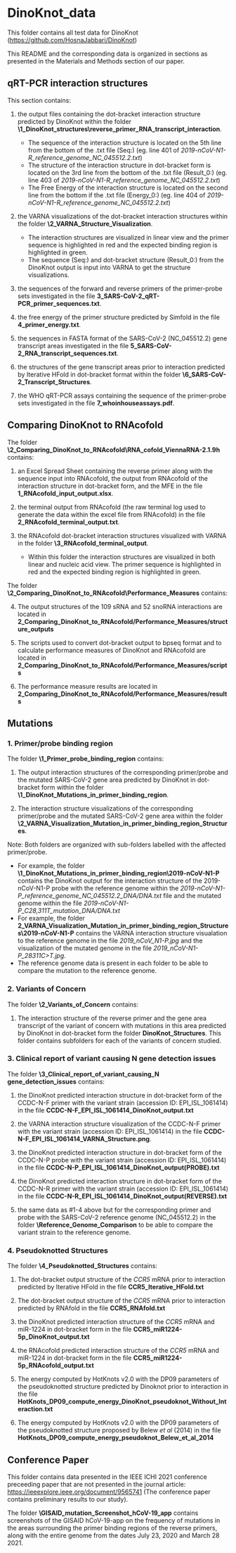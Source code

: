# DinoKnot_data
This folder contains all test data for DinoKnot (https://github.com/HosnaJabbari/DinoKnot)


This README and the corresponding data is organized in sections as presented in the Materials and Methods section of our paper.


## qRT-PCR interaction structures

This section contains:

1. the output files containing the dot-bracket interaction structure predicted by DinoKnot within the folder **\1_DinoKnot_structures\reverse_primer_RNA_transcript_interaction**.
    - The sequence of the interaction structure is located on the 5th line from the bottom of the .txt file (Seq:) (eg. line 401 of *2019-nCoV-N1-R_reference_genome_NC_045512.2.txt*) 
    - The structure of the interaction structure in dot-bracket form is located on the 3rd line from the bottom of the .txt file (Result_0:) (eg. line 403 of *2019-nCoV-N1-R_reference_genome_NC_045512.2.txt*)
    - The Free Energy of the interaction structure is located on the second line from the bottom if the .txt file (Energy_0:) (eg. line 404 of *2019-nCoV-N1-R_reference_genome_NC_045512.2.txt*)

2. the VARNA visualizations of the dot-bracket interaction structures within the folder **\2_VARNA_Structure_Visualization**.
    - The interaction structures are visualized in linear view and the primer sequence is highlighted in red and the expected binding region is highlighted in green.  
    - The sequence (Seq:) and dot-bracket structure (Result_0:) from the DinoKnot output is input into VARNA to get the structure visualizations. 

3. the sequences of the forward and reverse primers of the primer-probe sets investigated in the file **3_SARS-CoV-2_qRT-PCR_primer_sequences.txt**.

4. the free energy of the primer structure predicted by Simfold in the file **4_primer_energy.txt**.

5. the sequences in FASTA format of the SARS-CoV-2 (NC_045512.2) gene transcript areas investigated in the file **5_SARS-CoV-2_RNA_transcript_sequences.txt**.

6. the structures of the gene transcript areas prior to interaction predicted by Iterative HFold in dot-bracket format within the folder **\6_SARS-CoV-2_Transcript_Structures**.

7. the WHO qRT-PCR assays containing the sequence of the primer-probe sets investigated in the file **7_whoinhouseassays.pdf**.

## Comparing DinoKnot to RNAcofold

The folder **\2_Comparing_DinoKnot_to_RNAcofold\RNA_cofold_ViennaRNA-2.1.9h** contains:

1. an Excel Spread Sheet containing the reverse primer along with the sequence input into RNAcofold, the output from RNAcofold of the interaction structure in dot-bracket form, and the MFE in the file **1_RNAcofold_input_output.xlsx**. 

2. the terminal output from RNAcofold (the raw terminal log used to generate the data within the excel file from RNAcofold) in the file **2_RNAcofold_terminal_output.txt**.

3. the RNAcofold dot-bracket interaction structures visualized with VARNA in the folder **\3_RNAcofold_terminal_output**.
    - Within this folder the interaction structures are visualized in both linear and nucleic acid view. The primer sequence is highlighted in red and the expected binding region is highlighted in green.  

The folder **\2_Comparing_DinoKnot_to_RNAcofold\Performance_Measures** contains:

4. The output structures of the 109 sRNA and 52 snoRNA interactions are located in **2_Comparing_DinoKnot_to_RNAcofold/Performance_Measures/structure_outputs**

5. The scripts used to convert dot-bracket output to bpseq format and to calculate performance measures of DinoKnot and RNAcofold are located in **2_Comparing_DinoKnot_to_RNAcofold/Performance_Measures/scripts**

6. The performance measure results are located in **2_Comparing_DinoKnot_to_RNAcofold/Performance_Measures/results**

## Mutations

### 1. Primer/probe binding region

The folder **\1_Primer_probe_binding_region** contains: 

1. The output interaction structures of the corresponding primer/probe and the mutated SARS-CoV-2 gene area predicted by DinoKnot in dot-bracket form within the folder **\1_DinoKnot_Mutations_in_primer_binding_region**. 

2. The interaction structure visualizations of the corresponding primer/probe and the mutated SARS-CoV-2 gene area within the folder  **\2_VARNA_Visualization_Mutation_in_primer_binding_region_Structures**. 


Note: Both folders are organized with sub-folders labelled with the affected primer/probe. 
- For example, the folder **\1_DinoKnot_Mutations_in_primer_binding_region\2019-nCoV-N1-P** contains the DinoKnot output for the interaction structure of the 2019-nCoV-N1-P probe with the reference genome within the *2019-nCoV-N1-P_reference_genome_NC_045512.2_DNA/DNA.txt* file and the mutated genome within the file *2019-nCoV-N1-P_C28,311T_mutation_DNA/DNA.txt*
- For example, the folder **2_VARNA_Visualization_Mutation_in_primer_binding_region_Structures\2019-nCoV-N1-P** contains the VARNA interaction structure visualation to the reference genome in the file *2019_nCoV_N1-P.jpg* and the visualization of the mutated genome in the file *2019_nCoV-N1-P_28311C>T.jpg*. 
- The reference genome data is present in each folder to be able to compare the mutation to the reference genome. 


### 2. Variants of Concern

The folder **\2_Variants_of_Concern** contains: 

1. The interaction structure of the reverse primer and the gene area transcript of the variant of concern with mutations in this area predicted by DinoKnot in dot-bracket form the folder **DinoKnot_Structures**. This folder contains subfolders for each of the variants of concern studied. 

### 3. Clinical report of variant causing N gene detection issues

The folder **\3_Clinical_report_of_variant_causing_N gene_detection_issues** contains: 

1. the DinoKnot predicted interaction structure in dot-bracket form of the CCDC-N-F primer with the variant strain (accession ID: EPI_ISL_1061414) in the file **CCDC-N-F_EPI_ISL_1061414_DinoKnot_output.txt**

2. the VARNA interaction structure visualization of the CCDC-N-F primer with the variant strain (accession ID: EPI_ISL_1061414) in the file **CCDC-N-F_EPI_ISL_1061414_VARNA_Structure.png**.

3.  the DinoKnot predicted interaction structure in dot-bracket form of the CCDC-N-P probe with the variant strain (accession ID: EPI_ISL_1061414) in the file **CCDC-N-P_EPI_ISL_1061414_DinoKnot_output(PROBE).txt**

4.  the DinoKnot predicted interaction structure in dot-bracket form of the CCDC-N-R primer with the variant strain (accession ID: EPI_ISL_1061414) in the file **CCDC-N-R_EPI_ISL_1061414_DinoKnot_output(REVERSE).txt**

5. the same data as #1-4 above but for the corresponding primer and probe with the SARS-CoV-2 reference genome (NC_045512.2) in the folder **\Reference_Genome_Comparison** to be able to compare the variant strain to the reference genome.




### 4. Pseudoknotted Structures


The folder **\4_Pseudoknotted_Structures** contains: 


1. The dot-bracket output structure of the *CCR5* mRNA prior to interaction predicted by Iterative HFold in the file **CCR5_Iterative_HFold.txt**

2. The dot-bracket output structure of the *CCR5* mRNA prior to interaction predicted by RNAfold in the file **CCR5_RNAfold.txt**

3.  the DinoKnot predicted interaction structure of the *CCR5* mRNA and miR-1224 in dot-bracket form in the file **CCR5_miR1224-5p_DinoKnot_output.txt**

4.  the RNAcofold predicted interaction structure of the *CCR5* mRNA and miR-1224 in dot-bracket form in the file **CCR5_miR1224-5p_RNAcofold_output.txt**

5. The energy computed by HotKnots v2.0 with the DP09 parameters of the pseudoknotted structure predicted by Dinoknot prior to interaction in the file **HotKnots_DP09_compute_energy_DinoKnot_pseudoknot_Without_Interaction.txt**

6. The energy computed by HotKnots v2.0 with the DP09 parameters of the pseudoknotted structure proposed by Belew *et al* (2014)  in the file **HotKnots_DP09_compute_energy_pseudoknot_Belew_et_al_2014**



## Conference Paper

This folder contains data presented in the IEEE ICHI 2021 conference preceeding paper that are not presented in the journal article: https://ieeexplore.ieee.org/document/9565741 
(The conference paper contains preliminary results to our study).


The folder **\GISAID_mutation_Screenshot_hCoV-19_app** contains screenshots of the GISAID hCoV-19-app on the frequency of mutations in the areas surrounding the primer binding regions of the reverse primers, along with the entire genome from the dates July 23, 2020 and March 28 2021. 
